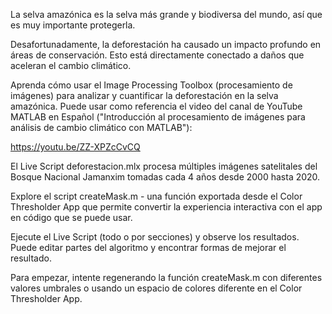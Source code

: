 La selva amazónica es la selva más grande y biodiversa del mundo, así que es muy importante protegerla.

Desafortunadamente, la deforestación ha causado un impacto profundo en áreas de conservación. Esto está directamente conectado a daños que aceleran el cambio climático.

Aprenda cómo usar el Image Processing Toolbox (procesamiento de imágenes) para analizar y cuantificar la deforestación en la selva amazónica. Puede usar como referencia el video del canal de YouTube MATLAB en Español ("Introducción al procesamiento de imágenes para análisis de cambio climático con MATLAB"):

https://youtu.be/ZZ-XPZcCvCQ

El Live Script deforestacion.mlx procesa múltiples imágenes satelitales del Bosque Nacional Jamanxim tomadas cada 4 años desde 2000 hasta 2020.

Explore el script createMask.m - una función exportada desde el Color Thresholder App que permite convertir la experiencia interactiva con el app en código que se puede usar.

Ejecute el Live Script (todo o por secciones) y observe los resultados. Puede editar partes del algoritmo y encontrar formas de mejorar el resultado.

Para empezar, intente regenerando la función createMask.m con diferentes valores umbrales o usando un espacio de colores diferente en el Color Thresholder App.
